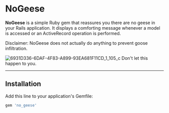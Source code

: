 # NoGeese

**NoGeese** is a simple Ruby gem that reassures you there are no geese in your Rails application. It displays a comforting message whenever a model is accessed or an ActiveRecord operation is performed.

Disclaimer: NoGeese does not actually do anything to prevent goose infiltration.

![6931D336-6DAF-4F83-A899-93EA681F11CD_1_105_c](https://github.com/user-attachments/assets/eafc029f-2b98-485a-8348-7cbb418b4272)
Don't let this happen to you.

---

## Installation

Add this line to your application's Gemfile:

```ruby
gem 'no_geese'
